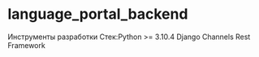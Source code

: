 # language_portal_backend
Инструменты разработки
Стек:Python >= 3.10.4
Django Channels Rest Framework

